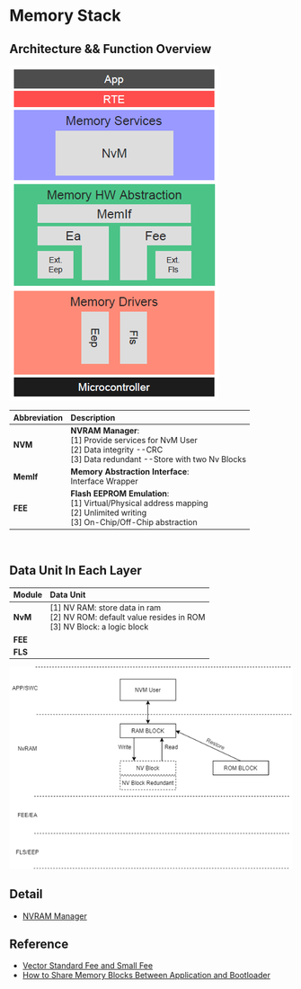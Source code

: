 # Memory Stack



## Architecture && Function Overview

![](NVMArchitecture.png)

|Abbreviation|Description|
|:-|:-|
|**NVM**|**NVRAM Manager**:<br />[1] Provide services for NvM User <br /> [2] Data integrity --CRC <br />[3] Data redundant --Store with two Nv Blocks  
|**MemIf**|**Memory Abstraction Interface**:<br /> Interface Wrapper 
|**FEE**|**Flash EEPROM Emulation**:<br/> [1] Virtual/Physical address mapping<br />[2] Unlimited writing<br /> [3] On-Chip/Off-Chip abstraction |

<br />    

## Data Unit In Each Layer
|Module|Data Unit|
|:-|:-|
|**NvM**|[1] NV RAM: store data in ram  <br />[2] NV ROM: default value resides in ROM<br /> [3] NV Block: a logic block<br />|
|**FEE**||
|**FLS**||

![Data Unit Overview](DataUnitOverView.png)
## Detail 
- [NVRAM Manager](NVM.md)
<!--- - [Flash Emulation EEPROM](FEE.md)
-->

## Reference <br />
- [Vector Standard Fee and Small Fee](https://support.vector.com/kb?id=kb_article_view&sysparm_article=KB0012027&sys_kb_id=8c2582281b2614148e9a535c2e4bcbe8&spa=1)
- [How to Share Memory Blocks Between Application and Bootloader
](https://support.vector.com/kb?id=kb_article_view&sysparm_article=KB0011911&sys_kb_id=86154ee41b2614148e9a535c2e4bcbab&spa=1)
